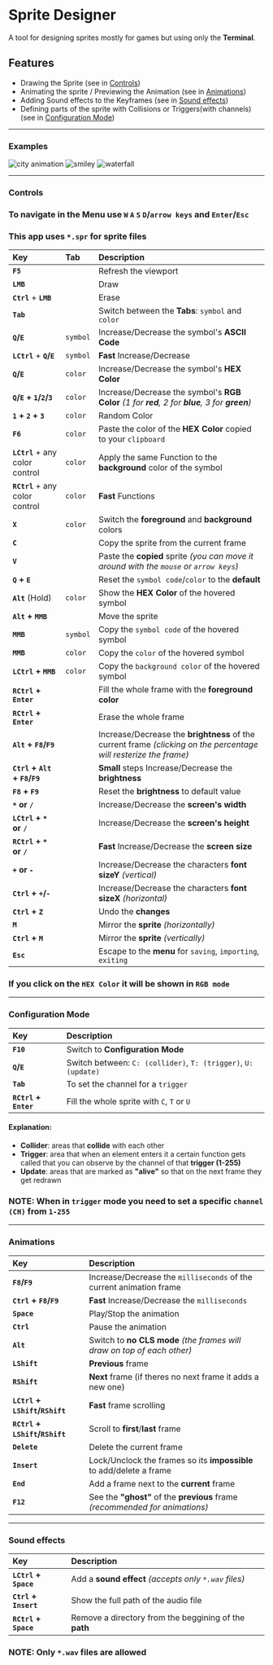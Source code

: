 # Sprite Designer

A tool for designing sprites mostly for games but using only the **Terminal**.


## Features

- Drawing the Sprite (see in [Controls](#controls))
- Animating the sprite / Previewing the Animation (see in [Animations](#animations))
- Adding Sound effects to the Keyframes (see in [Sound effects](#sound-effects))
- Defining parts of the sprite with Collisions or Triggers(with channels) (see in [Configuration Mode](#configuration-mode))

------

### Examples

![city animation](https://github.com/user-attachments/assets/819cb2c7-351c-4019-bb2c-d09717df0679)
![smiley](https://github.com/user-attachments/assets/e2ee391b-ec52-4c90-a1e3-eaba3f8aeaca)
![waterfall](https://github.com/user-attachments/assets/6f973871-1c43-4ee6-8a24-0e4288cf3843)

------

### Controls

### To navigate in the **Menu** use `W` `A` `S` `D`/`arrow keys` and `Enter`/`Esc`

### This app uses `*.spr` for **sprite files**

| Key                             | Tab      | Description                                                                                                       |
| :------------------------------ | :------- | :---------------------------------------------------------------------------------------------------------------- |
| **`F5`**                        |          | Refresh the viewport                                                                                              |
| **`LMB`**                       |          | Draw                                                                                                              |
| **`Ctrl`** + **`LMB`**          |          | Erase                                                                                                             |
| **`Tab`**                       |          | Switch between the **Tabs**: `symbol` and `color`                                                                 |
| **`Q`/`E`**                     | `symbol` | Increase/Decrease the symbol's **ASCII Code**                                                                     |
| **`LCtrl`** + **`Q`/`E`**       | `symbol` | **Fast** Increase/Decrease                                                                                        |
| **`Q`/`E`**                     | `color`  | Increase/Decrease the symbol's **HEX Color**                                                                      |
| **`Q`/`E` + `1`/`2`/`3`**       | `color`  | Increase/Decrease the symbol's **RGB Color** *(1 for **red**, 2 for **blue**, 3 for **green**)*                   |
| **`1` + `2` + `3`**             | `color`  | Random Color                                                                                                      |
| **`F6`**                        | `color`  | Paste the color of the **HEX Color** copied to your `clipboard`                                                   |
| **`LCtrl`** + any color control | `color`  | Apply the same Function to the **background** color of the symbol                                                 |
| **`RCtrl`** + any color control | `color`  | **Fast** Functions                                                                                                |
| **`X`**                         | `color`  | Switch the **foreground** and **background** colors                                                               |
| **`C`**                         |          | Copy the sprite from the current frame                                                                            |
| **`V`**                         |          | Paste the **copied** sprite *(you can move it around with the `mouse` or `arrow keys`)*                           |
| **`Q` + `E`**                   |          | Reset the `symbol code`/`color` to the **default**                                                                |
| **`Alt`** (Hold)                | `color`  | Show the **HEX Color** of the hovered symbol                                                                      |
| **`Alt` + `MMB`**               |          | Move the sprite                                                                                                   |
| **`MMB`**                       | `symbol` | Copy the `symbol code` of the hovered symbol                                                                      |
| **`MMB`**                       | `color`  | Copy the `color` of the hovered symbol                                                                            |
| **`LCtrl` + `MMB`**             | `color`  | Copy the `background color` of the hovered symbol                                                                 |
| **`RCtrl` + `Enter`**           |          | Fill the whole frame with the **foreground color**                                                                |
| **`RCtrl` + `Enter`**           |          | Erase the whole frame                                                                                             |
| **`Alt` + `F8`/`F9`**           |          | Increase/Decrease the **brightness** of the current frame *(clicking on the percentage will resterize the frame)* |
| **`Ctrl` + `Alt` + `F8`/`F9`**  |          | **Small** steps Increase/Decrease the **brightness**                                                              |
| **`F8` + `F9`**                 |          | Reset the **brightness** to default value                                                                         |
| **`*` or `/`**                  |          | Increase/Decrease the **screen's width**                                                                          |
| **`LCtrl` + `*` or `/`**        |          | Increase/Decrease the **screen's height**                                                                         |
| **`RCtrl` + `*` or `/`**        |          | **Fast** Increase/Decrease the **screen size**                                                                    |
| **`+` or `-`**                  |          | Increase/Decrease the characters **font sizeY** *(vertical)*                                                      |
| **`Ctrl` + `+`/`-`**            |          | Increase/Decrease the characters **font sizeX** *(horizontal)*                                                    |
| **`Ctrl` + `Z`**                |          | Undo the **changes**                                                                                              |
| **`M`**                         |          | Mirror the **sprite** *(horizontally)*                                                                            |
| **`Ctrl` + `M`**                |          | Mirror the **sprite** *(vertically)*                                                                              |
| **`Esc`**                       |          | Escape to the **menu** for `saving`, `importing`, `exiting`                                                       |

### If you click on the `HEX Color` it will be shown in `RGB mode`

------

### Configuration Mode

| Key                   | Description                                                    |
| :-------------------- | :------------------------------------------------------------- |
| **`F10`**             | Switch to **Configuration Mode**                               |
| **`Q`/`E`**           | Switch between: `C: (collider)`, `T: (trigger)`, `U: (update)` |
| **`Tab`**             | To set the channel for a `trigger`                             |
| **`RCtrl` + `Enter`** | Fill the whole sprite with `C`, `T` or `U`                     |

#### Explanation:
- **Collider**: areas that **collide** with each other
- **Trigger**: area that when an element enters it a certain function gets called that you can observe by the channel of that **trigger (1-255)**
- **Update**: areas that are marked as **"alive"** so that on the next frame they get redrawn

### NOTE: When in `trigger` mode you need to set a specific `channel (CH)` from `1-255`


------

### Animations

| Key                             | Description                                                                  |
| :------------------------------ | :--------------------------------------------------------------------------- |
| **`F8`/`F9`**                   | Increase/Decrease the `milliseconds` of the current animation frame          |
| **`Ctrl` + `F8`/`F9`**          | **Fast** Increase/Decrease the `milliseconds`                                |
| **`Space`**                     | Play/Stop the animation                                                      |
| **`Ctrl`**                      | Pause the animation                                                          |
| **`Alt`**                       | Switch to **no CLS mode** *(the frames will draw on top of each other)*      |
| **`LShift`**                    | **Previous** frame                                                           |
| **`RShift`**                    | **Next** frame (if theres no next frame it adds a new one)                   |
| **`LCtrl` + `LShift`/`RShift`** | **Fast** frame scrolling                                                     |
| **`RCtrl` + `LShift`/`RShift`** | Scroll to **first**/**last** frame                                           |
| **`Delete`**                    | Delete the current frame                                                     |
| **`Insert`**                    | Lock/Unclock the frames so its **impossible** to add/delete a frame          |
| **`End`**                       | Add a frame next to the **current** frame                                    |
| **`F12`**                       | See the **"ghost"** of the **previous** frame *(recommended for animations)* |

------

### Sound effects

| Key                   | Description                                           |
| :-------------------- | :---------------------------------------------------- |
| **`LCtrl` + `Space`** | Add a **sound effect** *(accepts only `*.wav` files)* |
| **`Ctrl` + `Insert`** | Show the full path of the audio file                  |
| **`RCtrl` + `Space`** | Remove a directory from the beggining of the **path** |

### NOTE: Only `*.wav` files are allowed
